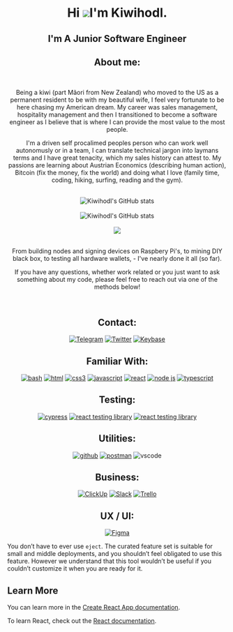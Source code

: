 <div align="center">
 
Hi ![](https://user-images.githubusercontent.com/18350557/176309783-0785949b-9127-417c-8b55-ab5a4333674e.gif)I'm Kiwihodl.
==================================================================================================================================

I'm A Junior Software Engineer
------------------------
 </div>

<h2 align="center">About me:</h2><br/>

 <p align="center"> Being a kiwi (part Mãori from New Zealand) who moved to the US as a permanent resident to be with my beautiful wife, I feel very fortunate to be here chasing my American dream. My career was sales management, hospitality management and then I transitioned to become a software engineer as I believe that is where I can provide the most value to the most people.</p>

<p align="center">I'm a driven self procalimed peoples person who can work well autonomusly or in a team, I can translate technical jargon into laymans terms and I have great tenacity, which my sales history can attest to. My passions are learning about Austrian Economics (describing human action), Bitcoin (fix the money, fix the world) and doing what I love (family time, coding, hiking, surfing, reading and the gym).</p><br/>

<div align="center">
 
 <a>
  <img align="center" src="https://github-readme-streak-stats.herokuapp.com/?user=kiwihodl&stroke=ffffff&background=1c1917&ring=0891b2&fire=0891b2&currStreakNum=ffffff&currStreakLabel=0891b2&sideNums=ffffff&sideLabels=ffffff&dates=ffffff&hide_border=true" alt="Kiwihodl's GitHub stats" />
</a>
  
 <div> <br/> </div>

<a>
  <img align="center" src="https://github-readme-stats.vercel.app/api?username=kiwihodl&show_icons=true&hide=&count_private=true&title_color=0891b2&text_color=ffffff&icon_color=0891b2&bg_color=1c1917&hide_border=true&show_icons=true" alt="Kiwihodl's GitHub stats" />
</a> 
 
 </div><br/>

<div align="center">
<a>
  <img align="center" src="https://github-readme-stats.vercel.app/api/top-langs/?username=kiwihodl&layout=compact&theme=radical" />
</a>
</div>
  
<div> <br/> </div>

<p align="center"> From building nodes and signing devices on Raspbery Pi's, to mining DIY black box, to testing all hardware wallets, - I've nearly done it all (so far).</p>

<p align="center">If you have any questions, whether work related or you just want to ask something about my code, please feel free to reach out via one of the methods below!</p><br/>



<h2 align="center">Contact:</h2>

<div align="center">
<a href="[https://twitter.com/newzealandhodl/]"><img src="https://img.shields.io/badge/Telegram-26A5E4.svg?style=for-the-badge&logo=telegram&logoColor=26A5E4&labelColor=ffffff" alt="Telegram"></a>
<a href="[https://twitter.com/newzealandhodl/]"><img src="https://img.shields.io/badge/Twitter-1DA1F2.svg?style=for-the-badge&logo=twitter&logoColor=1DA1F2&labelColor=ffffff" alt="Twitter"></a>
<a href="https://keybase.io/kiwi_"><img src="https://img.shields.io/badge/Keybase-33A0FF.svg?style=for-the-badge&logo=keybase&logoColor=33A0FF&labelColor=ffffff" alt="Keybase"></a> 
                                                                                   </div>

<h2 align="center">Familiar With:</h2>

<p align="center">
<a href="https://github.com/kiwihodl"><img src="https://img.shields.io/badge/BASH-4EAA25.svg?style=for-the-badge&logo=gnu-bash&logoColor=4a5057&labelColor=ffffff" alt="bash"></a>
<a href="https://github.com/kiwihodl"><img src="https://img.shields.io/badge/html5-E34F26.svg?style=for-the-badge&logo=html5&logoColor=E34F26&labelColor=ffffff" alt="html"></a>
<a href="https://github.com/kiwihodl"><img src="https://img.shields.io/badge/css3-1572B6.svg?style=for-the-badge&logo=css3&logoColor=1572B6&labelColor=ffffff" alt="css3"></a>
<a href="https://github.com/kiwihodl"><img src="https://img.shields.io/badge/JS-f5f542.svg?style=for-the-badge&logo=javascript&logoColor=f5f542&labelColor=ffffff" alt="javascript"></a>
<a href="https://github.com/kiwihodl"><img src="https://img.shields.io/badge/react-61DAFB.svg?style=for-the-badge&logo=react&logoColor=61DAFB&labelColor=ffffff" alt="react"></a>
<a href="https://github.com/kiwihodl"><img src="https://img.shields.io/badge/node%20JS-339933.svg?style=for-the-badge&logo=node.js&logoColor=339933&labelColor=ffffff" alt="node js"></a>
<a href="https://github.com/kiwihodl"><img src="https://img.shields.io/badge/typescript-3178C6.svg?style=for-the-badge&logo=typescript&logoColor=3178C6&labelColor=ffffff" alt="typescript"></a>
</p>

 <h2 align="center">Testing:</h2>

<p align="center">
<a href="https://github.com/kiwihodl"><img src="https://img.shields.io/badge/Cypress-17202c.svg?style=for-the-badge&logo=cypress&logoColor=17202c&labelColor=ffffff" alt="cypress"></a>
<a href="https://github.com/kiwihodl"><img src="https://img.shields.io/badge/react%20testing%20library-e9954d.svg?style=for-the-badge&logo=octopusdeploy&logoColor=e9954d&labelColor=ffffff" alt="react testing library"></a>
<a href="https://github.com/kiwihodl"><img src="https://img.shields.io/badge/chrome%20dev%20tools-4285F4.svg?style=for-the-badge&logo=googlechrome&logoColor=4285F4&labelColor=ffffff" alt="react testing library"></a>

</p>                                                                            

<h2 align="center">Utilities:</h2>

<p align="center">
<a href="https://github.com/kiwihodl">
<a href="https://github.com/kiwihodl"><img src="https://img.shields.io/badge/github-black.svg?style=for-the-badge&logo=github&logoColor=black&labelColor=ffffff" alt="github"></a>
<a href="https://github.com/kiwihodl"><img src="https://img.shields.io/badge/postman-FF6C37.svg?style=for-the-badge&logo=postman&logoColor=FF6C37&labelColor=ffffff" alt="postman"></a>
<img src="https://img.shields.io/badge/vscode-blue.svg?style=for-the-badge&logo=visual-studio-code&labelColor=ffffff&logoColor=blue" alt="vscode">
</a>
</p>
                                                                                   
<h2 align="center">Business:</h2>

<p align="center">
<a href="https://github.com/kiwihodl"><img src="https://img.shields.io/badge/ClickUp-7B68EE.svg?style=for-the-badge&logo=clickup&logoColor=7B68EE&labelColor=ffffff" alt="ClickUp"></a>
<a href="https://github.com/kiwihodl"><img src="https://img.shields.io/badge/Slack-4A154B.svg?style=for-the-badge&logo=slack&logoColor=4A154B&labelColor=ffffff" alt="Slack"></a>
<a href="https://github.com/kiwihodl"><img src="https://img.shields.io/badge/Trello-0079BF.svg?style=for-the-badge&logo=trello&logoColor=0079BF&labelColor=ffffff" alt="Trello"></a>
</p>

<h2 align="center">UX / UI:</h2>

<p align="center">
<a href="https://github.com/kiwihodl"><img src="https://img.shields.io/badge/Figma-F24E1E.svg?style=for-the-badge&logo=figma&logoColor=F24E1E&labelColor=ffffff" alt="Figma"></a>
</p>

You don’t have to ever use `eject`. The curated feature set is suitable for small and middle deployments, and you shouldn’t feel obligated to use this feature. However we understand that this tool wouldn’t be useful if you couldn’t customize it when you are ready for it.

## Learn More

You can learn more in the [Create React App documentation](https://facebook.github.io/create-react-app/docs/getting-started).

To learn React, check out the [React documentation](https://reactjs.org/).
